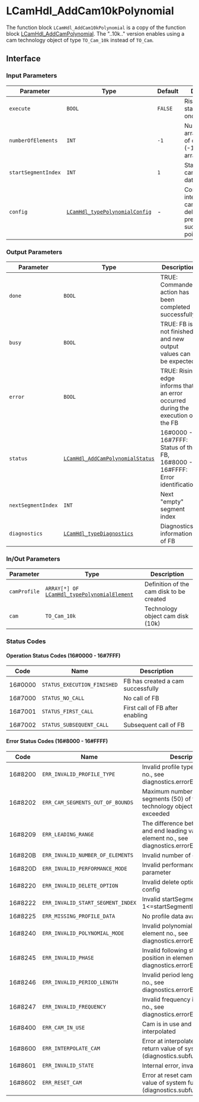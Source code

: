 # LCamHdl_AddCam10kPolynomial

The function block `LCamHdl_AddCam10kPolynomial` is a copy of the function
block [LCamHdl_AddCamPolynomial](./LCamHdl_AddCamPolynomial.md). The "..10k.." version enables using a cam
technology object of type `TO_Cam_10k` instead of `TO_Cam`.

## Interface

### Input Parameters

| Parameter | Type | Default | Description |
|-----------|------|---------|-------------|
| `execute` | `BOOL` | `FALSE` | Rising edge starts action once |
| `numberOfElements` | `INT` | `-1` | Number of used array elements of camProfile (-1 for whole array) |
| `startSegmentIndex` | `INT` | `1` | Start index of cam segment data (1-50) |
| `config` | [`LCamHdl_typePolynomialConfig`](../types/LCamHdl_typePolynomialConfig.md) | - | Config for interpolating the cam disk and deleting preceding or successive cam points/segments |

### Output Parameters

| Parameter | Type | Description |
|-----------|------|-------------|
| `done` | `BOOL` | TRUE: Commanded action has been completed successfully |
| `busy` | `BOOL` | TRUE: FB is not finished and new output values can be expected |
| `error` | `BOOL` | TRUE: Rising edge informs that an error occurred during the execution of the FB |
| `status` | [`LCamHdl_AddCamPolynomialStatus`](../types/StatusCodes/LCamHdl_AddCamPolynomialStatus.md) | 16#0000 - 16#7FFF: Status of the FB, 16#8000 - 16#FFFF: Error identification |
| `nextSegmentIndex` | `INT` | Next "empty" segment index |
| `diagnostics` | [`LCamHdl_typeDiagnostics`](../types/LCamHdl_typeDiagnostics.md) | Diagnostics information of FB |

### In/Out Parameters

| Parameter | Type | Description |
|-----------|------|-------------|
| `camProfile` | `ARRAY[*] OF` [`LCamHdl_typePolynomialElement`](../types/LCamHdl_typePolynomialElement.md) | Definition of the cam disk to be created |
| `cam` | `TO_Cam_10k` | Technology object cam disk (10k) |

### Status Codes

#### Operation Status Codes (16#0000 - 16#7FFF)

| Code | Name | Description |
|------|------|-------------|
| 16#0000 | `STATUS_EXECUTION_FINISHED` | FB has created a cam successfully |
| 16#7000 | `STATUS_NO_CALL` | No call of FB |
| 16#7001 | `STATUS_FIRST_CALL` | First call of FB after enabling |
| 16#7002 | `STATUS_SUBSEQUENT_CALL` | Subsequent call of FB |

#### Error Status Codes (16#8000 - 16#FFFF)

| Code | Name | Description |
|------|------|-------------|
| 16#8200 | `ERR_INVALID_PROFILE_TYPE` | Invalid profile type in element no., see diagnostics.errorElementNo |
| 16#8202 | `ERR_CAM_SEGMENTS_OUT_OF_BOUNDS` | Maximum number of cam segments (50) of the technology object was exceeded |
| 16#8209 | `ERR_LEADING_RANGE` | The difference between start and end leading value is <= 0 in element no., see diagnostics.errorElementNo |
| 16#820B | `ERR_INVALID_NUMBER_OF_ELEMENTS` | Invalid number of cam elements |
| 16#820D | `ERR_INVALID_PERFORMANCE_MODE` | Invalid performance mode parameter |
| 16#8220 | `ERR_INVALID_DELETE_OPTION` | Invalid delete option - check config |
| 16#8222 | `ERR_INVALID_START_SEGMENT_INDEX` | Invalid startSegmentIndex, 1<=startSegmentIndex <=50 |
| 16#8225 | `ERR_MISSING_PROFILE_DATA` | No profile data available |
| 16#8240 | `ERR_INVALID_POLYNOMIAL_MODE` | Invalid polynomial mode in element no., see diagnostics.errorElementNo |
| 16#8245 | `ERR_INVALID_PHASE` | Invalid following start or end position in element no., see diagnostics.errorElementNo |
| 16#8246 | `ERR_INVALID_PERIOD_LENGTH` | Invalid period length in element no., see diagnostics.errorElementNo |
| 16#8247 | `ERR_INVALID_FREQUENCY` | Invalid frequency in element no., see diagnostics.errorElementNo |
| 16#8400 | `ERR_CAM_IN_USE` | Cam is in use and can't be interpolated |
| 16#8600 | `ERR_INTERPOLATE_CAM` | Error at interpolate cam – see return value of system function (diagnostics.subfunctionStatus) |
| 16#8601 | `ERR_INVALID_STATE` | Internal error, invalid state |
| 16#8602 | `ERR_RESET_CAM` | Error at reset cam – see return value of system function (diagnostics.subfunctionStatus) |
